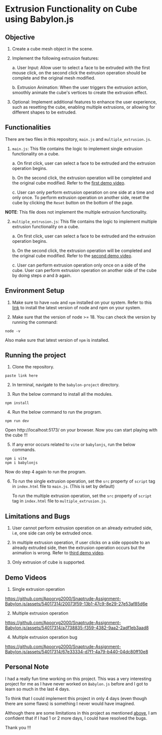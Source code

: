 # Extrusion Functionality on Cube using Babylon.js

## Objective

1. Create a cube mesh object in the scene.

2. Implement the following extrusion features:

   a. User Input: Allow user to select a face to be extruded with the first mouse click, on the second click the extrusion operation should be complete and the original mesh modified.

   b. Extrusion Animation: When the user triggers the extrusion action, smoothly animate the cube's vertices to create the extrusion effect.

3. Optional: Implement additional features to enhance the user experience, such as resetting the cube, enabling multiple extrusions, or allowing for different shapes to be extruded.

## Functionalities

There are two files in this repository, `main.js` and `multiple_extrusion.js`.

1. `main.js`: This file contains the logic to implement single extrusion functionality on a cube.

   a. On first click, user can select a face to be extruded and the extrusion operation begins.

   b. On the second click, the extrusion operation will be completed and the original cube modified. Refer to the [first demo video](#demo-videos).

   c. User can only perform extrusion operation on one side at a time and only once. To perform extrusion operation on another side, reset the cube by clicking the `Reset` button on the bottom of the page.

**NOTE**: This file does not implement the multiple extrusion functionality.

2. `multiple_extrusion.js`: This file contains the logic to implement multiple extrusion functionality on a cube.

   a. On first click, user can select a face to be extruded and the extrusion operation begins.

   b. On the second click, the extrusion operation will be completed and the original cube modified. Refer to the [second demo video](#demo-videos).

   c. User can perform extrusion operation only once on a side of the cube. User can perform extrusion operation on another side of the cube by doing steps _a_ and _b_ again.

## Environment Setup

1. Make sure to have `node` and `npm` installed on your system. Refer to this [link](https://radixweb.com/blog/installing-npm-and-nodejs-on-windows-and-mac#mac) to install the latest version of node and npm on your system.

2. Make sure that the version of node >= 18. You can check the version by running the command:

```
node -v
```

Also make sure that latest version of `npm` is installed.

## Running the project

1. Clone the repository.

```
paste link here
```

2. In terminal, navigate to the `babylon-project` directory.

3. Run the below command to install all the modules.

```
npm install
```

4. Run the below command to run the program.

```
npm run dev
```

Open http://localhost:5173/ on your browser. Now you can start playing with the cube !!!

5. If any error occurs related to `vite` or `babylonjs`, run the below commands.

```
npm i vite
npm i babylonjs
```

Now do step 4 again to run the program.

6. To run the single extrusion operation, set the `src` property of `script` tag in `index.html` file to `main.js`. (This is set by default)

   To run the multiple extrusion operation, set the `src` property of `script` tag in `index.html` file to `multiple_extrusion.js`.

## Limitations and Bugs

1. User cannot perform extrusion operation on an already extruded side, i.e, one side can only be extruded once.

2. In multiple extrusion operation, if user clicks on a side opposite to an already extruded side, then the extrusion operation occurs but the animation is wrong. Refer to [third demo video](#demo-videos).

3. Only extrusion of cube is supported.

## Demo Videos

1. Single extrusion operation

https://github.com/Apoorvg2000/Snaptrude-Assignment-Babylon.js/assets/54017314/20073f59-13b1-47c9-8e29-27e53af85d6e

2. Multiple extrusion operation

https://github.com/Apoorvg2000/Snaptrude-Assignment-Babylon.js/assets/54017314/a7738835-f359-4382-9aa2-2adf1eb3aad8

4. Multiple extrusion operation bug

https://github.com/Apoorvg2000/Snaptrude-Assignment-Babylon.js/assets/54017314/67e33334-d7f1-4a79-b440-04dc80ff10e8

## Personal Note

I had a really fun time working on this project. This was a very interesting project for me as I have never worked on `Babylon.js` before and I got to learn so much in the last 4 days.

To think that I could implement this project in only 4 days (even though there are some flaws) is something I never would have imagined.

Although there are some limitations in this project as mentioned [above](#limitations-and-bugs), I am confident that if I had 1 or 2 more days, I could have resolved the bugs.

Thank you !!!
